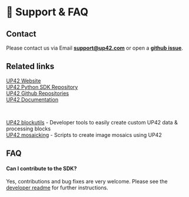 # :email: Support & FAQ

## **Contact**

Please contact us via Email **[support@up42.com](mailto:support@up42.com)** or open a **[github issue](https://github.com/up42/up42-py/issues)**.

## **Related links**

[UP42 Website](https://up42.com)   
[UP42 Python SDK Repository](https://github.com/up42/up42-py)    
[UP42 Github Repositories](https://github.com/up42)  
[UP42 Documentation](https://docs.up42.com)  

<br>

[UP42 blockutils](https://blockutils.up42.com/) - Developer tools to easily create custom UP42 data & processing blocks   
[UP42 mosaicking](https://github.com/up42/mosaicking) - Scripts to create image mosaics using UP42   

## **FAQ**

#### **Can I contribute to the SDK?**

Yes, contributions and bug fixes are very welcome. Please see the [developer readme](https://github.com/up42/up42-py/blob/master/README-dev.md) for further
instructions.

 